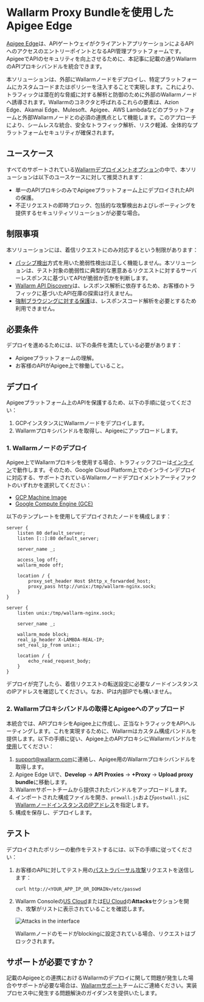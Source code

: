[ptrav-attack-docs]:                ../../attacks-vulns-list.md#path-traversal
[attacks-in-ui-image]:              ../../images/admin-guides/test-attacks-quickstart.png

# Wallarm Proxy Bundleを使用したApigee Edge

[Apigee Edge](https://docs.apigee.com/api-platform/get-started/what-apigee-edge)は、APIゲートウェイがクライアントアプリケーションによるAPIへのアクセスのエントリーポイントとなるAPI管理プラットフォームです。ApigeeでAPIのセキュリティを向上させるために、本記事に記載の通りWallarmのAPIプロキシバンドルを統合できます。

本ソリューションは、外部にWallarmノードをデプロイし、特定プラットフォームにカスタムコードまたはポリシーを注入することで実現します。これにより、トラフィックは潜在的な脅威に対する解析と防御のために外部のWallarmノードへ誘導されます。Wallarmのコネクタと呼ばれるこれらの要素は、Azion Edge、Akamai Edge、Mulesoft、Apigee、AWS Lambdaなどのプラットフォームと外部Wallarmノードとの必須の連携点として機能します。このアプローチにより、シームレスな統合、安全なトラフィック解析、リスク軽減、全体的なプラットフォームセキュリティが確保されます。

## ユースケース

すべてのサポートされている[Wallarmデプロイメントオプション](../supported-deployment-options.md)の中で、本ソリューションは以下のユースケースに対して推奨されます：

* 単一のAPIプロキシのみでApigeeプラットフォーム上にデプロイされたAPIの保護。
* 不正リクエストの即時ブロック、包括的な攻撃検出およびレポーティングを提供するセキュリティソリューションが必要な場合。

## 制限事項

本ソリューションには、着信リクエストにのみ対応するという制限があります：

* [パッシブ検出](../../about-wallarm/detecting-vulnerabilities.md#passive-detection)方式を用いた脆弱性検出は正しく機能しません。本ソリューションは、テスト対象の脆弱性に典型的な悪意あるリクエストに対するサーバーレスポンスに基づいてAPIが脆弱か否かを判断します。
* [Wallarm API Discovery](../../api-discovery/overview.md)は、レスポンス解析に依存するため、お客様のトラフィックに基づいたAPI在庫の探索は行えません。
* [強制ブラウジングに対する保護](../../admin-en/configuration-guides/protecting-against-bruteforce.md)は、レスポンスコード解析を必要とするため利用できません。

## 必要条件

デプロイを進めるためには、以下の条件を満たしている必要があります：

* Apigeeプラットフォームの理解。
* お客様のAPIがApigee上で稼働していること。

## デプロイ

Apigeeプラットフォーム上のAPIを保護するため、以下の手順に従ってください：

1. GCPインスタンスにWallarmノードをデプロイします。
1. Wallarmプロキシバンドルを取得し、Apigeeにアップロードします。

### 1. Wallarmノードのデプロイ

Apigee上でWallarmプロキシを使用する場合、トラフィックフローは[インライン](../inline/overview.md)で動作します。そのため、Google Cloud Platform上でのインラインデプロイに対応する、サポートされているWallarmノードデプロイメントアーティファクトのいずれかを選択してください：

* [GCP Machine Image](../packages/gcp-machine-image.md)
* [Google Compute Engine (GCE)](../cloud-platforms/gcp/docker-container.md)

以下のテンプレートを使用してデプロイされたノードを構成します：

```
server {
	listen 80 default_server;
	listen [::]:80 default_server;

	server_name _;

	access_log off;
	wallarm_mode off;

	location / {
		proxy_set_header Host $http_x_forwarded_host;
		proxy_pass http://unix:/tmp/wallarm-nginx.sock;
	}
}

server {
	listen unix:/tmp/wallarm-nginx.sock;
	
	server_name _;
	
	wallarm_mode block;
	real_ip_header X-LAMBDA-REAL-IP;
	set_real_ip_from unix:;

	location / {
		echo_read_request_body;
	}
}
```

デプロイが完了したら、着信リクエストの転送設定に必要なノードインスタンスのIPアドレスを確認してください。なお、IPは内部IPでも構いません。

### 2. Wallarmプロキシバンドルの取得とApigeeへのアップロード

本統合では、APIプロキシをApigee上に作成し、正当なトラフィックをAPIへルーティングします。これを実現するために、Wallarmはカスタム構成バンドルを提供します。以下の手順に従い、Apigee上のAPIプロキシにWallarmバンドルを[使用](https://docs.apigee.com/api-platform/fundamentals/build-simple-api-proxy)してください：

1. [support@wallarm.com](mailto:support@wallarm.com)に連絡し、Apigee用のWallarmプロキシバンドルを取得します。
1. Apigee Edge UIで、**Develop** → **API Proxies** → **+Proxy** → **Upload proxy bundle**に移動します。
1. Wallarmサポートチームから提供されたバンドルをアップロードします。
1. インポートされた構成ファイルを開き、`prewall.js`および`postwall.js`に[WallarmノードインスタンスのIPアドレス](#1-deploy-a-wallarm-node)を指定します。
1. 構成を保存し、デプロイします。

## テスト

デプロイされたポリシーの動作をテストするには、以下の手順に従ってください：

1. お客様のAPIに対してテスト用の[パストラバーサル攻撃][ptrav-attack-docs]リクエストを送信します：

    ```
    curl http://<YOUR_APP_IP_OR_DOMAIN>/etc/passwd
    ```
1. Wallarm Consoleの[US Cloud](https://us1.my.wallarm.com/attacks)または[EU Cloud](https://my.wallarm.com/attacks)の**Attacks**セクションを開き、攻撃がリストに表示されていることを確認します。
    
    ![Attacks in the interface][attacks-in-ui-image]

    Wallarmノードのモードがblockingに設定されている場合、リクエストはブロックされます。

## サポートが必要ですか？

記載のApigeeとの連携におけるWallarmのデプロイに関して問題が発生した場合やサポートが必要な場合は、[Wallarmサポート](mailto:support@wallarm.com)チームにご連絡ください。実装プロセス中に発生する問題解決のガイダンスを提供いたします。